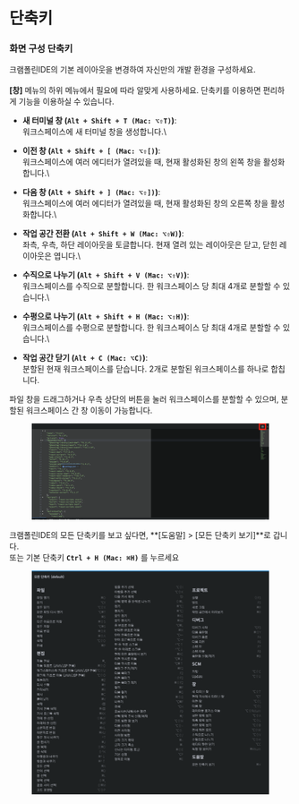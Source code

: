 # 단축키

### 화면 구성 단축키

크램폴린IDE의 기본 레이아웃을 변경하여 자신만의 개발 환경을 구성하세요.\
\
**\[창]** 메뉴의 하위 메뉴에서 필요에 따라 알맞게 사용하세요. 단축키를 이용하면 편리하게 기능을 이용하실 수 있습니다.

* **새 터미널 창 (`Alt + Shift + T (Mac: ⌥⇧T)`)**: \
  워크스페이스에 새 터미널 창을 생성합니다.\

* **이전 창 (`Alt + Shift + [ (Mac: ⌥⇧[)`)**: \
  워크스페이스에 여러 에디터가 열려있을 때, 현재 활성화된 창의 왼쪽 창을 활성화합니다.\

* **다음 창 (`Alt + Shift + ] (Mac: ⌥⇧])`)**: \
  워크스페이스에 여러 에디터가 열려있을 때, 현재 활성화된 창의 오른쪽 창을 활성화합니다.\

* **작업 공간 전환 (`Alt + Shift + W (Mac: ⌥⇧W)`)**: \
  좌측, 우측, 하단 레이아웃을 토글합니다. 현재 열려 있는 레이아웃은 닫고, 닫힌 레이아웃은 엽니다.\

* **수직으로 나누기 (`Alt + Shift + V (Mac: ⌥⇧V)`)**: \
  워크스페이스를 수직으로 분할합니다. 한 워크스페이스 당 최대 4개로 분할할 수 있습니다.\

* **수평으로 나누기 (`Alt + Shift + H (Mac: ⌥⇧H)`)**: \
  워크스페이스를 수평으로 분할합니다. 한 워크스페이스 당 최대 4개로 분할할 수 있습니다.\

* **작업 공간 닫기 (`Alt + C (Mac: ⌥C)`)**: \
  분할된 현재 워크스페이스를 닫습니다. 2개로 분할된 워크스페이스를 하나로 합칩니다.

파일 창을 드래그하거나 우측 상단의 버튼을 눌러 워크스페이스를 분할할 수 있으며, 분할된 워크스페이스 간 창 이동이 가능합니다.

<figure><img src="../../../.gitbook/assets/image (191).png" alt=""><figcaption></figcaption></figure>

크램폴린IDE의 모든 단축키를 보고 싶다면, **\[도움말] > \[모든 단축키 보기]**로 갑니다. \
또는 기본 단축키 **`Ctrl + H (Mac: ⌘H)`** 를 누르세요

<figure><img src="../../../.gitbook/assets/image (182).png" alt=""><figcaption></figcaption></figure>

